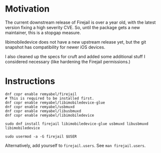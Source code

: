 # Motivation

The current downstream release of Firejail is over a year old, with the latest
version fixing a high severity CVE. So, until the package gets a new
maintainer, this is a stopgap measure.

libimobiledevice does not have a new upstream release yet, but the git snapshot
has compatibility for newer iOS devices.

I also cleaned up the specs for cruft and added some additional stuff I
considered necessary (like hardening the Firejail permissions.)

# Instructions

```
dnf copr enable remyabel/firejail
# This is required to be installed first.
dnf copr enable remyabel/libimobiledevice-glue
dnf copr enable remyabel/usbmuxd
dnf copr enable remyabel/libusbmuxd
dnf copr enable remyabel/libimobiledevice

sudo dnf install firejail libimobiledevice-glue usbmuxd libusbmuxd libimobiledevice

sudo usermod -a -G firejail $USER
```

Alternatively, add yourself to `firejail.users`. See `man firejail.users`.
